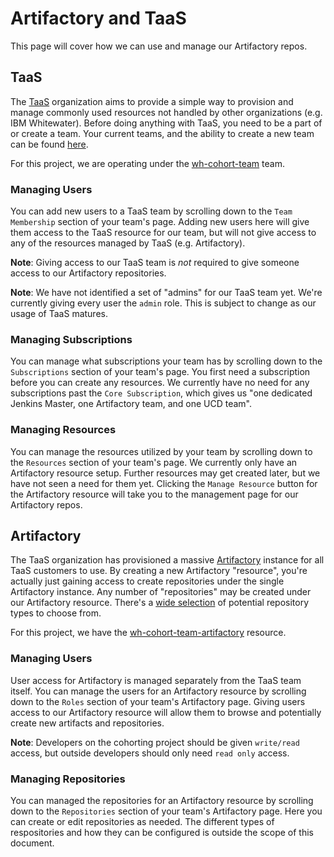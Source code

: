 Artifactory and TaaS
====================
This page will cover how we can use and manage our Artifactory repos.

TaaS
----
The [TaaS](https://self-service.taas.cloud.ibm.com/) organization aims to provide a simple way to provision and manage commonly used resources not handled by other organizations (e.g. IBM Whitewater).
Before doing anything with TaaS, you need to be a part of or create a team.
Your current teams, and the ability to create a new team can be found [here](https://self-service.taas.cloud.ibm.com/teams).

For this project, we are operating under the [wh-cohort-team](https://self-service.taas.cloud.ibm.com/teams/wh-cohort-team) team.

### Managing Users
You can add new users to a TaaS team by scrolling down to the `Team Membership` section of your team's page.
Adding new users here will give them access to the TaaS resource for our team, but will not give access to any of the resources managed by TaaS (e.g. Artifactory).

**Note**: Giving access to our TaaS team is *not* required to give someone access to our Artifactory repositories.

**Note**: We have not identified a set of "admins" for our TaaS team yet.
We're currently giving every user the `admin` role.
This is subject to change as our usage of TaaS matures.

### Managing Subscriptions
You can manage what subscriptions your team has by scrolling down to the `Subscriptions` section of your team's page.
You first need a subscription before you can create any resources.
We currently have no need for any subscriptions past the `Core Subscription`, which gives us "one dedicated Jenkins Master, one Artifactory team, and one UCD team".

### Managing Resources
You can manage the resources utilized by your team by scrolling down to the `Resources` section of your team's page.
We currently only have an Artifactory resource setup.
Further resources may get created later, but we have not seen a need for them yet.
Clicking the `Manage Resource` button for the Artifactory resource will take you to the management page for our Artifactory repos.

Artifactory
----------
The TaaS organization has provisioned a massive [Artifactory](https://na.artifactory.swg-devops.com/artifactory) instance for all TaaS customers to use.
By creating a new Artifactory "resource", you're actually just gaining access to create repositories under the single Artifactory instance.
Any number of "repositories" may be created under our Artifactory resource.
There's a [wide selection](https://www.jfrog.com/confluence/display/JFROG/Package+Management) of potential repository types to choose from.

For this project, we have the [wh-cohort-team-artifactory](https://self-service.taas.cloud.ibm.com/teams/wh-cohort-team/wh-cohort-team-artifactory) resource.

### Managing Users
User access for Artifactory is managed separately from the TaaS team itself.
You can manage the users for an Artifactory resource by scrolling down to the `Roles` section of your team's Artifactory page.
Giving users access to our Artifactory resource will allow them to browse and potentially create new artifacts and repositories.

**Note**: Developers on the cohorting project should be given `write/read` access, but outside developers should only need `read only` access.

### Managing Repositories
You can managed the repositories for an Artifactory resource by scrolling down to the `Repositories` section of your team's Artifactory page.
Here you can create or edit repositories as needed.  The different types of respositories and how they can be configured is outside the scope of this document.
